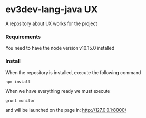 # ev3dev-lang-java UX


A repository about UX works for the project

### Requirements

You need to have the node version v10.15.0 installed

### Install

When the repository is installed, execute the following command

```
npm install
```


When we have everything ready we must execute

```
grunt monitor
```

and will be launched on the page in: http://127.0.0.1:8000/